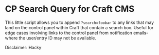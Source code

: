 CP Search Query for Craft CMS
===========

This little script allows you to append `?search=foobar` to any links that may land on the control panel within Craft that contain a search box. Useful for edge cases involving links to the control panel from notification emails- where the user/entry ID may not be available.

Disclaimer: Hacky

